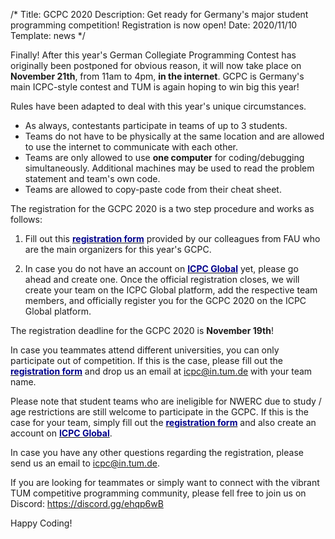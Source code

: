 /*
Title: GCPC 2020
Description: Get ready for Germany's major student programming competition! Registration is now open!
Date: 2020/11/10
Template: news
*/

Finally! After this year's German Collegiate Programming Contest has originally been postponed for obvious reason, it will now take place on **November 21th**, from 11am to 4pm, **in the internet**. GCPC is Germany's main ICPC-style contest and TUM is again hoping to win big this year!

Rules have been adapted to deal with this year's unique circumstances.
- As always, contestants participate in teams of up to 3 students.
- Teams do not have to be physically at the same location and are allowed to use the internet to communicate with each other.
- Teams are only allowed to use **one computer** for coding/debugging simultaneously. Additional machines may be used to read the problem statement and team's own code.
- Teams are allowed to copy-paste code from their cheat sheet.

The registration for the GCPC 2020 is a two step procedure and works as follows:

1) Fill out this [<span style="color:darkblue">**registration form**</span>](https://icpc.cs.fau.de/anmeldung/) provided by our colleagues from FAU who are the main organizers for this year's GCPC.

2) In case you do not have an account on [<span style="color:darkblue">**ICPC Global**</span>](https://icpc.global/) yet, please go ahead and create one. Once the official registration closes, we will create your team on the ICPC Global platform, add the respective team members, and officially register you for the GCPC 2020 on the ICPC Global platform.

The registration deadline for the GCPC 2020 is **November 19th**!

In case you teammates attend different universities, you can only participate out of competition. If this is the case, please fill out the [<span style="color:darkblue">**registration form**</span>](https://icpc.cs.fau.de/anmeldung/) and drop us an email at icpc@in.tum.de with your team name.

Please note that student teams who are ineligible for NWERC due to study / age restrictions are still welcome to participate in the GCPC. If this is the case for your team, simply fill out the [<span style="color:darkblue">**registration form**</span>](https://icpc.cs.fau.de/anmeldung/) and also create an account on [<span style="color:darkblue">**ICPC Global**</span>](https://icpc.global/).

In case you have any other questions regarding the registration, please send us an email to icpc@in.tum.de.

If you are looking for teammates or simply want to connect with the vibrant TUM competitive programming community, please fell free to join us on Discord: https://discord.gg/ehqp6wB

Happy Coding!